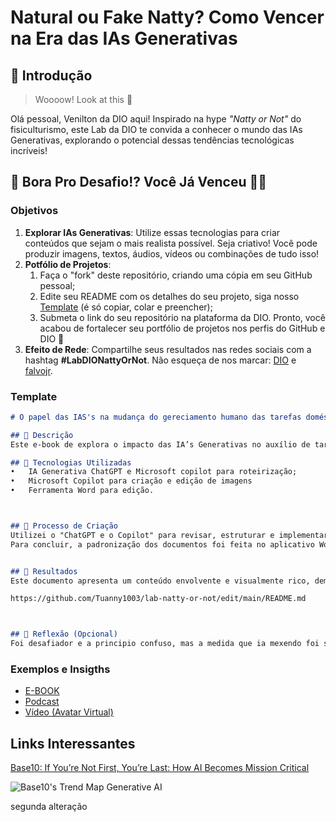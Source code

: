 # Natural ou Fake Natty? Como Vencer na Era das IAs Generativas

## 🚀 Introdução

> Woooow! Look at this 👀

Olá pessoal, Venilton da DIO aqui! Inspirado na hype _"Natty or Not"_ do fisiculturismo, este Lab da DIO te convida a conhecer o mundo das IAs Generativas, explorando o potencial dessas tendências tecnológicas incríveis!

## 🎯 Bora Pro Desafio!? Você Já Venceu 💪🤓

### Objetivos

1. **Explorar IAs Generativas**: Utilize essas tecnologias para criar conteúdos que sejam o mais realista possível. Seja criativo! Você pode produzir imagens, textos, áudios, vídeos ou combinações de tudo isso!
1. **Potfólio de Projetos**:
    1. Faça o "fork" deste repositório, criando uma cópia em seu GitHub pessoal;
    2. Edite seu README com os detalhes do seu projeto, siga nosso [Template](#template) (é só copiar, colar e preencher);
    3. Submeta o link do seu repositório na plataforma da DIO. Pronto, você acabou de fortalecer seu portfólio de projetos nos perfis do GitHub e DIO 🚀
1. **Efeito de Rede**: Compartilhe seus resultados nas redes sociais com a hashtag **#LabDIONattyOrNot**. Não esqueça de nos marcar: [DIO](https://www.linkedin.com/school/dio-makethechange) e [falvojr](https://www.linkedin.com/in/falvojr).

### Template

```markdown
# O papel das IAS's na mudança do gereciamento humano das tarefas domésticas ;)

## 📒 Descrição
Este e-book de explora o impacto das IA’s Generativas no auxílio de tarefas domésticas e como elas ainda poderão evoluir de modo a reduzir sobremaneira a intervenção humana

## 🤖 Tecnologias Utilizadas
•	IA Generativa ChatGPT e Microsoft copilot para roteirização;
•	Microsoft Copilot para criação e edição de imagens
•	Ferramenta Word para edição.



## 🧐 Processo de Criação
Utilizei o "ChatGPT e o Copilot" para revisar, estruturar e implementar minha pesquisa sobre IA’s Generativas bem como refinar minhas ideias. O copilot foi usado também para a criação de imagens que ilustrasse de forma divertida e clara as tarefas atuais e futuras do humano e das máquinas.
Para concluir, a padronização dos documentos foi feita no aplicativo Word.


## 🚀 Resultados
Este documento apresenta um conteúdo envolvente e visualmente rico, demonstrando como as IA's Generativas são poderosas ferramentas que permitirão, ainda mais, um melhor gerenciamento humano das tarefas domésticas, melhorando a qualidade de vida e promovendo a sustentabilidade.

https://github.com/Tuanny1003/lab-natty-or-not/edit/main/README.md



## 💭 Reflexão (Opcional)
Foi desafiador e a principio confuso, mas a medida que ia mexendo foi se tornando mais claro e prazeroso.
```

### Exemplos e Insigths

- [E-BOOK](/exemplos/E-BOOK.md)
- [Podcast](/exemplos/PODCAST.md)
- [Vídeo (Avatar Virtual)](/exemplos/VIDEO.md)

## Links Interessantes

[Base10: If You’re Not First, You’re Last: How AI Becomes Mission Critical](https://base10.vc/post/generative-ai-mission-critical/)

![Base10's Trend Map Generative AI](https://github.com/digitalinnovationone/lab-natty-or-not/assets/730492/f4df26e8-f8f7-4419-8252-c69d73ea930c)



segunda alteração   